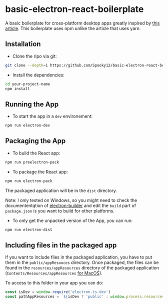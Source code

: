 # basic-electron-react-boilerplate

A basic boilerplate for cross-platform desktop apps greatly inspired by [this article](https://medium.freecodecamp.org/heres-how-i-created-a-markdown-app-with-electron-and-react-1e902f8601ca). This boilerplate uses npm unlike the article that uses yarn.

## Installation

- Clone the ripo via git:

```bash
git clone --depth=1 https://github.com/Spooky12/basic-electron-react-boilerplate.git your-project-name
```

- Install the dependencies:

```bash
cd your-project-name
npm install
```

## Running the App

- To start the app in a `dev` environement:

```bash
npm run electron-dev
```

## Packaging the App

- To build the React app:

```bash
npm run preelectron-pack
```

- To package the React app:

```bash
npm run electron-pack
```

The packaged application will be in the `dist` directory.

Note: I only tested on Windows, so you might need to check the documententqtion of [electron-builder](https://www.electron.build/) and edit the `build` part of `package.json` is you want to build for other platforms.

- To only get the unpacked version of the App, you can run:

```bash
npm run electron-dist
```

## Including files in the packaged app

If you want to include files in the packaged application, you have to put them in the `public/appResouces` directory. Once packaged, the files can be found in the `resources/appResources` directory of the packaged application (`Contents/Resources/appResources` [for MacOS](https://www.electron.build/configuration/contents#extraresources)).

To access to this folder in your app you can do:

```javascript
const isDev = window.require('electron-is-dev')
const pathAppResources = `${isDev ? 'public' : window.process.resourcesPath}/appResources/`
```